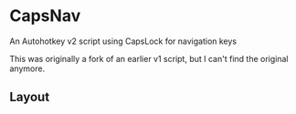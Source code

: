 # CapsNav

An Autohotkey v2 script using CapsLock for navigation keys

This was originally a fork of an earlier v1 script, but I can't find the original anymore.

## Layout

![]()
